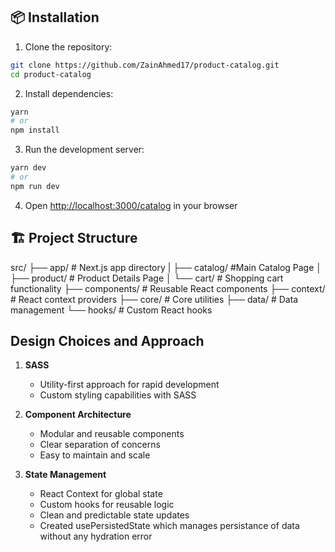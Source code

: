 ## 📦 Installation

1. Clone the repository:
```bash
git clone https://github.com/ZainAhmed17/product-catalog.git
cd product-catalog
```

2. Install dependencies:
```bash
yarn
# or
npm install
```

3. Run the development server:
```bash
yarn dev
# or
npm run dev
```

4. Open [http://localhost:3000/catalog](http://localhost:3000/catalog) in your browser

## 🏗️ Project Structure
src/
├── app/ # Next.js app directory
| ├── catalog/ #Main Catalog Page
│ ├── product/ # Product Details Page
│ └── cart/ # Shopping cart functionality
├── components/ # Reusable React components
├── context/ # React context providers
├── core/ # Core utilities
├── data/ # Data management
└── hooks/ # Custom React hooks

##  Design Choices and Approach

1. **SASS**
   - Utility-first approach for rapid development
   - Custom styling capabilities with SASS

2. **Component Architecture**
   - Modular and reusable components
   - Clear separation of concerns
   - Easy to maintain and scale

3. **State Management**
   - React Context for global state
   - Custom hooks for reusable logic
   - Clean and predictable state updates
   - Created usePersistedState which manages persistance of data without any hydration error

